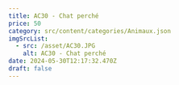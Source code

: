 ```yaml
---
title: AC30 - Chat perché
price: 50
category: src/content/categories/Animaux.json
imgSrcList:
  - src: /asset/AC30.JPG
    alt: AC30 - Chat perché
date: 2024-05-30T12:17:32.470Z
draft: false
---
```


